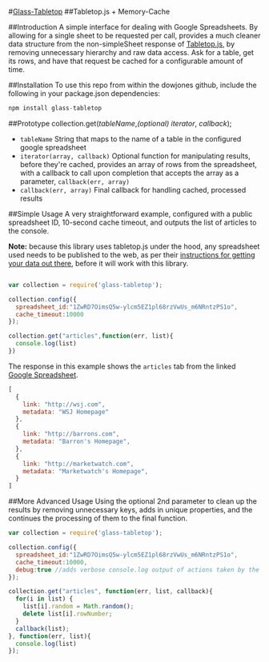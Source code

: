 #[Glass-Tabletop](https://github.com/dowjones/glass-tabletop)
##Tabletop.js + Memory-Cache

##Introduction
A simple interface for dealing with Google Spreadsheets. By allowing for a single sheet to be requested per call, provides a much cleaner data structure from the non-simpleSheet response of [Tabletop.js](https://github.com/jsoma/tabletop), by removing unnecessary hierarchy and raw data access. Ask for a table, get its rows, and have that request be cached for a configurable amount of time.


##Installation
To use this repo from within the dowjones github, include the following in your package.json dependencies:
```javascript
npm install glass-tabletop

```

##Prototype
collection.get(_tableName_,_(optional) iterator_, _callback_);
* `tableName` String that maps to the name of a table in the configured google spreadsheet
* `iterator(array, callback)` Optional function for manipulating results, before they're cached, provides an array of rows from the spreadsheet, with a callback to call upon completion that accepts the array as a parameter, `callback(err, array)`
* `callback(err, array)` Final callback for handling cached, processed results


##Simple Usage
A very straightforward example, configured with a public spreadsheet ID, 10-second cache timeout, and outputs the list of articles to the console.

**Note:** because this library uses tabletop.js under the hood, any spreadsheet used needs to be published to the web, as per their [instructions for getting your data out there](https://github.com/jsoma/tabletop#1-getting-your-data-out-there), before it will work with this library.
```javascript

var collection = require('glass-tabletop');

collection.config({
  spreadsheet_id:"1ZwRD7OimsQ5w-ylcm5EZ1pl68rzVwUs_m6NRntzPS1o",
  cache_timeout:10000
});

collection.get("articles",function(err, list){
  console.log(list)
})
```
The response in this example shows the `articles` tab from the linked [Google Spreadsheet](https://docs.google.com/a/wsj.com/spreadsheets/d/1ZwRD7OimsQ5w-ylcm5EZ1pl68rzVwUs_m6NRntzPS1o).
```javascript
[
  {
    link: "http://wsj.com",
    metadata: "WSJ Homepage"
  },
  {
    link: "http://barrons.com",
    metadata: "Barron's Homepage",
  },
  {
    link: "http://marketwatch.com",
    metadata: "Marketwatch's Homepage",
  }
]
```


##More Advanced Usage
Using the optional 2nd parameter to clean up the results by removing unnecessary keys, adds in unique properties, and the continues the processing of them to the final function.
```javascript
var collection = require('glass-tabletop');

collection.config({
  spreadsheet_id:"1ZwRD7OimsQ5w-ylcm5EZ1pl68rzVwUs_m6NRntzPS1o",
  cache_timeout:10000,
  debug:true //adds verbose console.log output of actions taken by the library
});

collection.get("articles", function(err, list, callback){
  for(i in list) {
    list[i].random = Math.random();
    delete list[i].rowNumber;
  }
  callback(list);
}, function(err, list){
  console.log(list)
});

```

